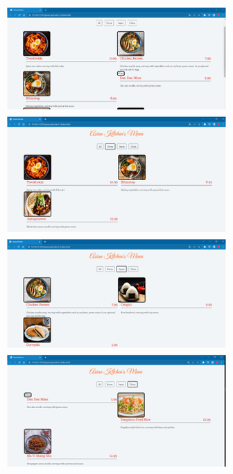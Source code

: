 ![all](images\all.png)


![korea](images\korea.png)


![japan](images\japan.png)


![chine](images\china.png)